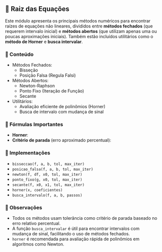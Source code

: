 ## 🔄 Raiz das Equações

Este módulo apresenta os principais métodos numéricos para encontrar raízes de equações não lineares, divididos entre **métodos fechados** (que requerem intervalo inicial) e **métodos abertos** (que utilizam apenas uma ou poucas aproximações iniciais). Também estão incluídos utilitários como o **método de Horner** e **busca intervalar**.

### 📌 Conteúdo

* Métodos Fechados:
  * Bisseção
  * Posição Falsa (Regula Falsi)
* Métodos Abertos:
  * Newton-Raphson
  * Ponto Fixo (Iteração de Função)
  * Secante
* Utilitários:
  * Avaliação eficiente de polinômios (Horner)
  * Busca de intervalo com mudança de sinal

### 🧮 Fórmulas Importantes

* **Horner**:
* **Critério de parada** (erro aproximado percentual):

### 💠 Implementações

* `bisseccao(f, a, b, tol, max_iter)`
* `posicao_falsa(f, a, b, tol, max_iter)`
* `newton(f, df, x0, tol, max_iter)`
* `ponto_fixo(g, x0, tol, max_iter)`
* `secante(f, x0, x1, tol, max_iter)`
* `horner(x, coeficientes)`
* `busca_intervalo(f, a, b, passos)`

### 📅 Observações

* Todos os métodos usam tolerância como critério de parada baseado no erro relativo percentual.
* A função `busca_intervalar` é útil para encontrar intervalos com mudança de sinal, facilitando o uso de métodos fechados.
* `horner` é recomendada para avaliação rápida de polinômios em algoritmos como Newton.

